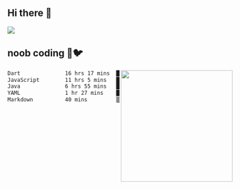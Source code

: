## Hi there 👋

<!--
**IZSSERAFIM/IZSSERAFIM** is a ✨ _special_ ✨ repository because its `README.md` (this file) appears on your GitHub profile.

Here are some ideas to get you started:

- 🔭 I’m currently working on ...
- 🌱 I’m currently learning ...
- 👯 I’m looking to collaborate on ...
- 🤔 I’m looking for help with ...
- 💬 Ask me about ...
- 📫 How to reach me: ...
- 😄 Pronouns: ...
- ⚡ Fun fact: ...
-->

![](https://pixel-profile.vercel.app/api/github-stats?username=IZSSERAFIM&screen_effect=true&theme=rainbow)

<!--
[![IZSSERAFIM's GitHub stats](https://github-readme-stats-omega-one-96.vercel.app/api?username=IZSSERAFIM&show_icons=true&theme=radical)](https://github.com/anuraghazra/github-readme-stats)
[![Top Langs](https://github-readme-stats-omega-one-96.vercel.app/api/top-langs/?username=IZSSERAFIM&layout=compact)](https://github.com/anuraghazra/github-readme-stats)
-->
## noob coding 🥬🐦

<img src="https://github-readme-stats-omega-one-96.vercel.app/api/top-langs/?username=IZSSERAFIM&layout=compact&langs_count=6" width="250" align="right"/>

<!--START_SECTION:waka-->

```txt
Dart              16 hrs 17 mins  ███████████░░░░░░░░░░░░░░   43.46 %
JavaScript        11 hrs 5 mins   ███████▒░░░░░░░░░░░░░░░░░   29.56 %
Java              6 hrs 55 mins   ████▓░░░░░░░░░░░░░░░░░░░░   18.47 %
YAML              1 hr 27 mins    █░░░░░░░░░░░░░░░░░░░░░░░░   03.89 %
Markdown          40 mins         ▒░░░░░░░░░░░░░░░░░░░░░░░░   01.81 %
```

<!--END_SECTION:waka-->
